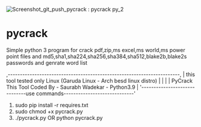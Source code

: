 

![Screenshot_git_push_pycrack : pycrack py_2](https://user-images.githubusercontent.com/55120484/122154024-b6ecb000-ce81-11eb-80fc-e1644f9bf6c1.png)
# pycrack
Simple python 3 program for crack 
pdf,zip,ms excel,ms world,ms power point files and
md5,sha1,sha224,sha256,sha384,sha512,blake2b,blake2s passwords and
genrate word list



,-----------------------------------------------------------------------,
|  this tool tested only Linux (Garuda Linux - Arch besd linux distro)  |
|                                                                       |
|        PyCrack This Tool Coded By - Saurabh Wadekar - Python3.9       | 
'------------------------------use commands-----------------------------'
1) sudo pip install -r requires.txt
2) sudo chmod +x pycrack.py
3) ./pycrack.py     OR    python pycrack.py
